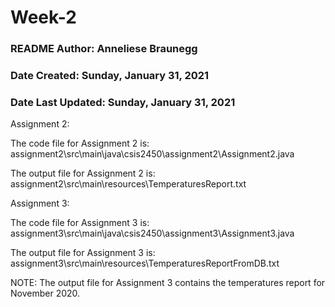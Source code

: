 # Week-2

### README Author: Anneliese Braunegg

### Date Created: Sunday, January 31, 2021
### Date Last Updated: Sunday, January 31, 2021


Assignment 2:

The code file for Assignment 2 is:
assignment2\src\main\java\csis2450\assignment2\Assignment2.java

The output file for Assignment 2 is:  
assignment2\src\main\resources\TemperaturesReport.txt

Assignment 3:

The code file for Assignment 3 is:
assignment3\src\main\java\csis2450\assignment3\Assignment3.java

The output file for Assignment 3 is:  
assignment3\src\main\resources\TemperaturesReportFromDB.txt

NOTE: The output file for Assignment 3 contains the temperatures report for
November 2020.
